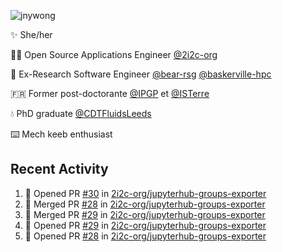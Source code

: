 ![jnywong](https://readme-typing-svg.demolab.com/?font=Intel+One+Mono&size=36&duration=3000&pause=1000&color=6bc46d&vCenter=true&width=170&lines=jnywong)

✨ She/her

👩‍💻 Open Source Applications Engineer [@2i2c-org](https://2i2c.org/)

🐻 Ex-Research Software Engineer [@bear-rsg](https://github.com/bear-rsg) [@baskerville-hpc](https://github.com/baskerville-hpc) 

🇫🇷 Former post-doctorante [@IPGP](https://github.com/IPGP) et [@ISTerre](https://www.isterre.fr/) 

💧 PhD graduate [@CDTFluidsLeeds](https://fluid-dynamics.leeds.ac.uk/) 

⌨️ Mech keeb enthusiast 

## Recent Activity 

<!--START_SECTION:activity-->
1. 💪 Opened PR [#30](https://github.com/2i2c-org/jupyterhub-groups-exporter/pull/30) in [2i2c-org/jupyterhub-groups-exporter](https://github.com/2i2c-org/jupyterhub-groups-exporter)
2. 🎉 Merged PR [#28](https://github.com/2i2c-org/jupyterhub-groups-exporter/pull/28) in [2i2c-org/jupyterhub-groups-exporter](https://github.com/2i2c-org/jupyterhub-groups-exporter)
3. 🎉 Merged PR [#29](https://github.com/2i2c-org/jupyterhub-groups-exporter/pull/29) in [2i2c-org/jupyterhub-groups-exporter](https://github.com/2i2c-org/jupyterhub-groups-exporter)
4. 💪 Opened PR [#29](https://github.com/2i2c-org/jupyterhub-groups-exporter/pull/29) in [2i2c-org/jupyterhub-groups-exporter](https://github.com/2i2c-org/jupyterhub-groups-exporter)
5. 💪 Opened PR [#28](https://github.com/2i2c-org/jupyterhub-groups-exporter/pull/28) in [2i2c-org/jupyterhub-groups-exporter](https://github.com/2i2c-org/jupyterhub-groups-exporter)
<!--END_SECTION:activity-->
